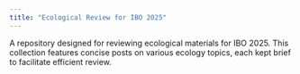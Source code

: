 ```yaml
---
title: "Ecological Review for IBO 2025"
---
```

A repository designed for reviewing ecological materials for IBO 2025. This collection features concise posts on various ecology topics, each kept brief to facilitate efficient review.
